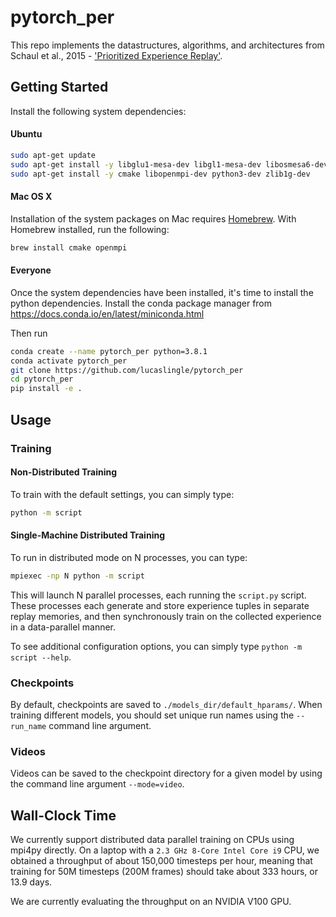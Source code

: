 # pytorch_per
This repo implements the datastructures, algorithms, and architectures from Schaul et al., 2015 - ['Prioritized Experience Replay'](https://arxiv.org/pdf/1511.05952.pdf).

## Getting Started

Install the following system dependencies:
#### Ubuntu     
```bash
sudo apt-get update
sudo apt-get install -y libglu1-mesa-dev libgl1-mesa-dev libosmesa6-dev xvfb ffmpeg curl patchelf libglfw3 libglfw3-dev zlib1g zlib1g-dev swig
sudo apt-get install -y cmake libopenmpi-dev python3-dev zlib1g-dev
```

#### Mac OS X
Installation of the system packages on Mac requires [Homebrew](https://brew.sh). With Homebrew installed, run the following:
```bash
brew install cmake openmpi
```

#### Everyone
Once the system dependencies have been installed, it's time to install the python dependencies. 
Install the conda package manager from https://docs.conda.io/en/latest/miniconda.html

Then run
```bash
conda create --name pytorch_per python=3.8.1
conda activate pytorch_per
git clone https://github.com/lucaslingle/pytorch_per
cd pytorch_per
pip install -e .
```

## Usage

### Training

#### Non-Distributed Training
To train with the default settings, you can simply type:
```bash
python -m script
```

#### Single-Machine Distributed Training
To run in distributed mode on N processes, you can type:
```bash
mpiexec -np N python -m script
```
This will launch N parallel processes, each running the ```script.py``` script. These processes each generate and store experience tuples in separate replay memories, and then synchronously train on the collected experience in a data-parallel manner. 

To see additional configuration options, you can simply type ```python -m script --help```. 

### Checkpoints
By default, checkpoints are saved to ```./models_dir/default_hparams/```. 
When training different models, you should set unique run names using the 
```--run_name``` command line argument.

### Videos
Videos can be saved to the checkpoint directory for a given model by using the command line argument ```--mode=video```.

## Wall-Clock Time
We currently support distributed data parallel training on CPUs using mpi4py directly. On a laptop with a ```2.3 GHz 8-Core Intel Core i9``` CPU, we obtained a throughput of about 150,000 timesteps per hour, meaning that training for 50M timesteps (200M frames) should take about 333 hours, or 13.9 days.

We are currently evaluating the throughput on an NVIDIA V100 GPU. 
